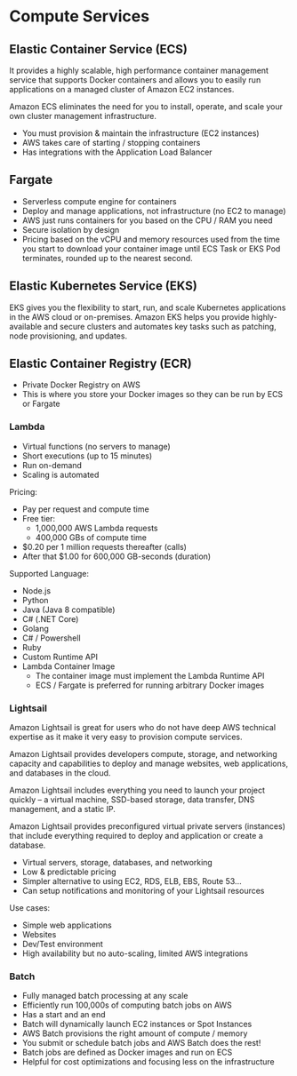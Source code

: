 # Compute Services

## Elastic Container Service (ECS)

It provides a highly scalable, high performance container management service that supports Docker containers and allows you to easily run applications on a managed cluster of Amazon EC2 instances.

Amazon ECS eliminates the need for you to install, operate, and scale your own cluster management infrastructure.

- You must provision & maintain the infrastructure (EC2 instances)
- AWS takes care of starting / stopping containers
- Has integrations with the Application Load Balancer

## Fargate

- Serverless compute engine for containers
- Deploy and manage applications, not infrastructure (no EC2 to manage)
- AWS just runs containers for you based on the CPU / RAM you need
- Secure isolation by design
- Pricing based on the vCPU and memory resources used from the time you start to download your container image until ECS Task or EKS Pod terminates, rounded up to the nearest second.

## Elastic Kubernetes Service (EKS)

EKS gives you the flexibility to start, run, and scale Kubernetes applications in the AWS cloud or on-premises. Amazon EKS helps you provide highly-available and secure clusters and automates key tasks such as patching, node provisioning, and updates.

## Elastic Container Registry (ECR)

- Private Docker Registry on AWS
- This is where you store your Docker images so they can be run by ECS or Fargate

### Lambda

- Virtual functions (no servers to manage)
- Short executions (up to 15 minutes)
- Run on-demand
- Scaling is automated

Pricing:

- Pay per request and compute time
- Free tier:
  - 1,000,000 AWS Lambda requests
  - 400,000 GBs of compute time
- $0.20 per 1 million requests thereafter (calls)
- After that $1.00 for 600,000 GB-seconds (duration)

Supported Language:

- Node.js
- Python
- Java (Java 8 compatible)
- C# (.NET Core)
- Golang
- C# / Powershell
- Ruby
- Custom Runtime API
- Lambda Container Image
  - The container image must implement the Lambda Runtime API
  - ECS / Fargate is preferred for running arbitrary Docker images

### Lightsail

Amazon Lightsail is great for users who do not have deep AWS technical expertise as it make it very easy to provision compute services.

Amazon Lightsail provides developers compute, storage, and networking capacity and capabilities to deploy and manage websites, web applications, and databases in the cloud.

Amazon Lightsail includes everything you need to launch your project quickly – a virtual machine, SSD-based storage, data transfer, DNS management, and a static IP.

Amazon Lightsail provides preconfigured virtual private servers (instances) that include everything required to deploy and application or create a database.

- Virtual servers, storage, databases, and networking
- Low & predictable pricing
- Simpler alternative to using EC2, RDS, ELB, EBS, Route 53...
- Can setup notifications and monitoring of your Lightsail resources

Use cases:

- Simple web applications
- Websites
- Dev/Test environment
- High availability but no auto-scaling, limited AWS integrations

### Batch

- Fully managed batch processing at any scale
- Efficiently run 100,000s of computing batch jobs on AWS
- Has a start and an end
- Batch will dynamically launch EC2 instances or Spot Instances
- AWS Batch provisions the right amount of compute / memory
- You submit or schedule batch jobs and AWS Batch does the rest!
- Batch jobs are defined as Docker images and run on ECS
- Helpful for cost optimizations and focusing less on the infrastructure
